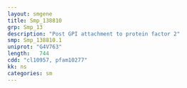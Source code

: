 ```yaml
---
layout: smgene
title: Smp_138810
grp: Smp_13
description: "Post GPI attachment to protein factor 2"
smp: Smp_138810.1
uniprot: "G4V763"
length:   744
cdd: "cl10957, pfam10277"
kk: ns
categories: sm
---
```

